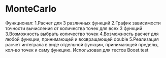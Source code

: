 # MonteCarlo
Функционал:
1.Расчет для 3 различных функций
2.График зависимости точности вычисления от количества точек для всех 3 функций
3.Возможность выбрать количество точек
4.Возможность расчет для любой функции, принимающей и возвращающей double
5.Реализация расчет интеграла в виде отдельной функции, принимающей пределы, кол-во точек и саму функцию.
Использовал для тестов Boost.test
